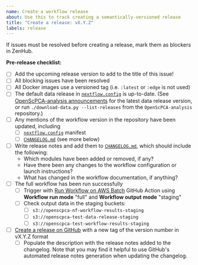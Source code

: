 ```yaml
---
name: Create a workflow release
about: Use this to track creating a semantically-versioned release
title: "Create a release: vX.Y.Z"
labels: release
---
```


If issues must be resolved before creating a release, mark them as blockers in ZenHub.

**Pre-release checklist:**

- [ ] Add the upcoming release version to add to the title of this issue!
- [ ] All blocking issues have been resolved
- [ ] All Docker images use a versioned tag (i.e. `:latest` or `:edge` is not used)
- [ ] The default data release in [`nextflow.config`](https://github.com/AlexsLemonade/OpenScPCA-nf/blob/main/nextflow.config) is up-to-date. (See [OpenScPCA-analysis announcements](https://github.com/AlexsLemonade/OpenScPCA-analysis/discussions/categories/announcements?discussions_q=category:Announcements) for the latest data release version, or run `./download-data.py --list-releases` from the `OpenScPCA-analysis` repository.)
- [ ] Any mentions of the workflow version in the repository have been updated, including
  -  [ ] [`nextflow.config`](https://github.com/AlexsLemonade/OpenScPCA-nf/blob/main/nextflow.config) manifest
  -  [ ] [`CHANGELOG.md`](https://github.com/AlexsLemonade/OpenScPCA-nf/blob/main/CHANGELOG.md) (see more below)
- [ ] Write release notes and add them to [`CHANGELOG.md`](https://github.com/AlexsLemonade/OpenScPCA-nf/blob/main/CHANGELOG.md), which should include the following:
  - Which modules have been added or removed, if any?
  - Have there been any changes to the workflow configuration or launch instructions?
  - What has changed in the workflow documentation, if anything?
- [ ] The full workflow has been run successfully
  - [ ] Trigger with [Run Workflow on AWS Batch](https://github.com/AlexsLemonade/OpenScPCA-nf/actions/workflows/run-batch.yml) GitHub Action using **Workflow run mode** "full" and **Workflow output mode** "staging"
  - [ ] Check output data in the staging buckets:
    - [ ] `s3://openscpca-nf-workflow-results-staging`
    - [ ] `s3://openscpca-test-data-release-staging`
    - [ ] `s3://openscpca-test-workflow-results-staging`
- [ ] [Create a release on GitHub](https://github.com/AlexsLemonade/OpenScPCA-nf/releases/new) with a new tag of the version number in vX.Y.Z format
  - [ ] Populate the description with the release notes added to the changelog. Note that you may find it helpful to use GitHub's automated release notes generation when updating the changelog.
